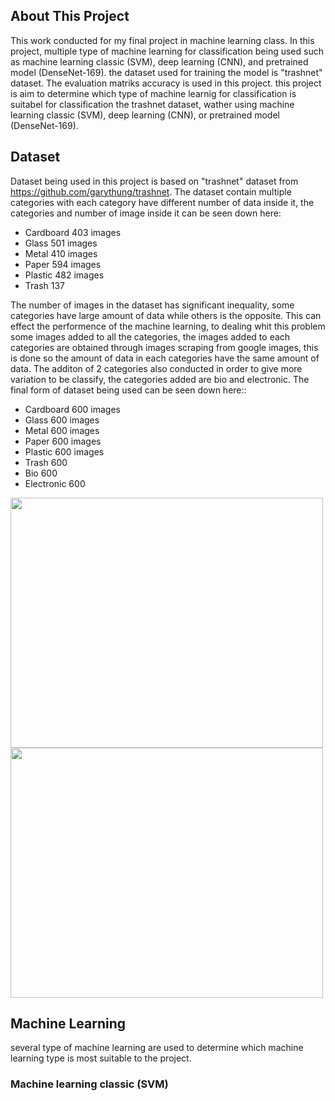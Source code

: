 ## About This Project
This work conducted for my final project in machine learning class. In this project, multiple type of machine learning for classification being used such as machine learning classic (SVM), deep learning (CNN), and pretrained model (DenseNet-169). the dataset used for training the model is "trashnet" dataset. The evaluation matriks accuracy is used in this project. this project is aim to determine which type of machine learnig for classification is suitabel for classification the trashnet dataset, wather using machine learning classic (SVM), deep learning (CNN), or pretrained model (DenseNet-169).

## Dataset
Dataset being used in this project is based on "trashnet" dataset from https://github.com/garythung/trashnet. The dataset contain multiple categories with each category have different number of data inside it, the categories and number of image inside it can be seen down here:
- Cardboard 403 images
- Glass 501 images
- Metal 410 images
- Paper 594 images
- Plastic 482 images
- Trash 137
  
The number of images in the dataset has significant inequality, some categories have large amount of data while others is the opposite. This can effect the performence of the machine learning, to dealing whit this problem some images added to all the categories, the images added to each categories are obtained through images scraping from google images, this is done so the amount of data in each categories have the same amount of data. The additon of 2 categories also conducted in order to give more variation to be classify, the categories added are bio and electronic. The final form of dataset being used can be seen down here::
- Cardboard 600 images
- Glass 600 images
- Metal 600 images
- Paper 600 images
- Plastic 600 images
- Trash 600
- Bio 600
- Electronic 600

<img src="https://github.com/mustarion/Trash_Classification/assets/132191412/f5a18dc5-ef85-4cb4-99ca-13cd615b6f16" width="500" height="400">   <img src="https://github.com/mustarion/Trash_Classification/assets/132191412/592b3845-d11c-42a2-91d1-3a3397c79a08" width="500" height="400">

## Machine Learning
several type of machine learning are used to determine which machine learning type is most suitable to the project.
### Machine learning classic (SVM)
